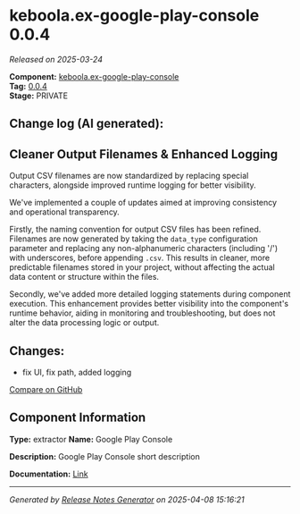 #  keboola.ex-google-play-console 0.0.4

_Released on 2025-03-24_

**Component:** [keboola.ex-google-play-console](https://github.com/keboola/component-google-play-console)  
**Tag:** [0.0.4](https://github.com/keboola/component-google-play-console/releases/tag/0.0.4)  
**Stage:** PRIVATE


## Change log (AI generated):
## Cleaner Output Filenames & Enhanced Logging
Output CSV filenames are now standardized by replacing special characters, alongside improved runtime logging for better visibility.

We've implemented a couple of updates aimed at improving consistency and operational transparency.

Firstly, the naming convention for output CSV files has been refined. Filenames are now generated by taking the `data_type` configuration parameter and replacing any non-alphanumeric characters (including '/') with underscores, before appending `.csv`. This results in cleaner, more predictable filenames stored in your project, without affecting the actual data content or structure within the files.

Secondly, we've added more detailed logging statements during component execution. This enhancement provides better visibility into the component's runtime behavior, aiding in monitoring and troubleshooting, but does not alter the data processing logic or output.



## Changes:



- fix UI, fix path, added logging 



[Compare on GitHub](https://github.com/keboola/component-google-play-console/compare/0.0.3...0.0.4)



## Component Information
**Type:** extractor
**Name:** Google Play Console

**Description:** Google Play Console short description


**Documentation:** [Link](https://github.com/keboola/component-google-play-console/blob/master/README.md)



---
_Generated by [Release Notes Generator](https://github.com/keboola/release-notes-generator)
on 2025-04-08 15:16:21_